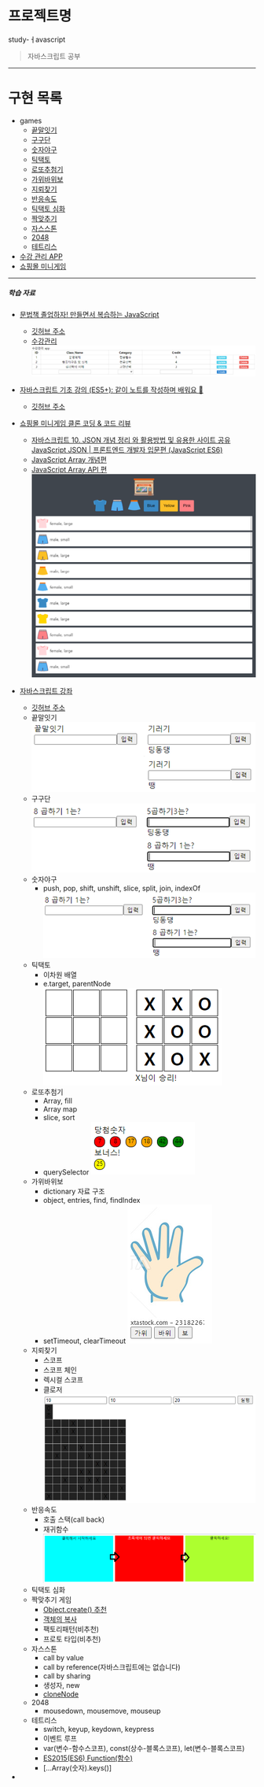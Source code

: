 # 프로젝트명
study-ㅓavascript
> 자바스크립트 공부
---
# 구현 목록
+ games
    + [끝말잇기](https://leedokchidok19.github.io/studyJavascript/webGame/끝말잇기.html)
    + [구구단](https://leedokchidok19.github.io/studyJavascript/webGame/구구단.html)
    + [숫자야구](https://leedokchidok19.github.io/studyJavascript/webGame/숫자야구.html)
    + [틱택토](https://leedokchidok19.github.io/studyJavascript/webGame/틱택토.html)
    + [로또추첨기](https://leedokchidok19.github.io/studyJavascript/webGame/로또.html)
    + [가위바위보](https://leedokchidok19.github.io/studyJavascript/webGame/가위바위보.html)
    + [지뢰찾기](https://leedokchidok19.github.io/studyJavascript/webGame/지뢰찾기.html)
    + [반응속도](https://leedokchidok19.github.io/studyJavascript/webGame/반응속도.html)
    + [틱택토 심화](https://leedokchidok19.github.io/studyJavascript/webGame/틱택토(컴퓨터).html)
    + [짝맞추기](https://leedokchidok19.github.io/studyJavascript/webGame/짝맞추기.html)
    + [자스스톤](https://leedokchidok19.github.io/studyJavascript/webGame/자스스톤.html)
    + [2048](https://leedokchidok19.github.io/studyJavascript/webGame/2048.html)
    + [테트리스](https://leedokchidok19.github.io/studyJavascript/webGame/테트리스.html)
+ [수강 관리 APP](https://leedokchidok19.github.io/studyJavascript/study/study.html)
+ [쇼핑몰 미니게임](https://leedokchidok19.github.io/studyJavascript/miniShopping/index.html)
---
##### 학습 자료
+ [문법책 졸업하자! 만들면서 복습하는 JavaScript](https://edu.goorm.io/learn/lecture/25046/%EB%AC%B8%EB%B2%95%EC%B1%85-%EC%A1%B8%EC%97%85%ED%95%98%EC%9E%90-%EB%A7%8C%EB%93%A4%EB%A9%B4%EC%84%9C-%EB%B3%B5%EC%8A%B5%ED%95%98%EB%8A%94-javascript)
    + [깃허브 주소](https://github.com/kangtegong/JS-project-class/tree/master/1-Handling-HTML-With-JS)
    + [수강관리](https://leedokchidok19.github.io/studyJavascript/study/study.html)   
    ![수강관리 APP 화면](images/study/study.PNG) 
+ [자바스크립트 기초 강의 (ES5+): 같이 노트를 작성하며 배워요 📒](https://www.youtube.com/watch?v=wcsVjmHrUQg&list=PLv2d7VI9OotTVOL4QmPfvJWPJvkmv6h-2)
    + [깃허브 주소](https://github.com/dream-ellie/learn-javascript)

+ [쇼핑몰 미니게임 클론 코딩 & 코드 리뷰](https://academy.dream-coding.com/courses/mini-shopping)
    + [자바스크립트 10. JSON 개념 정리 와 활용방법 및 유용한 사이트 공유 JavaScript JSON | 프론트엔드 개발자 입문편 (JavaScript ES6)](https://www.youtube.com/watch?v=FN_D4Ihs3LE&feature=youtu.be)
    + [JavaScript Array 개념편](https://youtu.be/yOdAVDuHUKQ)
    + [JavaScript Array API 편](https://youtu.be/3CUjtKJ7PJg)
    ![쇼핑몰 미니게임 화면](images/minishopping/minishopping.PNG)
+ [자바스크립트 강좌](https://www.youtube.com/watch?v=Qq2IJ2iEgWA&list=PLcqDmjxt30Rtbxbh4eJREOVekql_kWVmu)
    + [깃허브 주소](https://github.com/ZeroCho/webgame-lecture)
    + 끝말잇기
           ![끝말잇기 화면](images/webGame/끝말잇기.PNG)
    + 구구단
           ![구구단 화면](images/webGame/구구단.PNG)
    + 숫자야구
        + push, pop, shift, unshift, slice, split, join, indexOf
           ![숫자야구 화면](images/webGame/구구단.PNG)
    + 틱택토
        + 이차원 배열
        + e.target, parentNode
           ![틱택토 화면](images/webGame/틱택토.PNG)
    + 로또추첨기
        + Array, fill
        + Array map
        + slice, sort
        + querySelector
           ![로또추첨기](images/webGame/로또추첨기.PNG)
    + 가위바위보
        + dictionary 자료 구조
        + object, entries, find, findIndex
        + setTimeout, clearTimeout
           ![가위바위보](images/webGame/가위바위보.PNG)
    + 지뢰찾기
        + 스코프
        + 스코프 체인
        + 렉시컬 스코프
        + 클로저
           ![지뢰찾기](images/webGame/지뢰찾기.PNG)
    + 반응속도
        + 호출 스택(call back)
        + 재귀함수
           ![반응속도](images/webGame/반응속도.PNG)
    + 틱택토 심화
    + 짝맞추기 게임
        + [Object.create() 추천](https://developer.mozilla.org/ko/docs/Web/JavaScript/Reference/Global_Objects/Object/create)
        + [객체의 복사](https://www.zerocho.com/category/JavaScript/post/5750d384b73ae5152792188d)
        + 팩토리패턴(비추천)
        + 프로토 타입(비추천)
    + 자스스톤
        + call by value
        + call by reference(자바스크립트에는 없습니다)
        + call by sharing
        + 생성자, new
        + [cloneNode](https://webisfree.com/2015-05-06/[%EC%9E%90%EB%B0%94%EC%8A%A4%ED%81%AC%EB%A6%BD%ED%8A%B8]-clonenode()-%ED%95%A8%EC%88%98%EB%A5%BC-%EC%82%AC%EC%9A%A9%ED%95%B4-%EB%85%B8%EB%93%9C-%EB%B3%B5%EC%A0%9C%ED%95%98%EA%B8%B0)
    + 2048
        + mousedown, mousemove, mouseup
    + 테트리스
        + switch, keyup, keydown, keypress
        + 이벤트 루프
        + var(변수-함수스코프), const(상수-블록스코프), let(변수-블록스코프)
        + [ES2015(ES6) Function(함수)](https://www.zerocho.com/category/ECMAScript/post/5759abc132522e883c6f6dda)
        + [...Array(숫자).keys()]
+